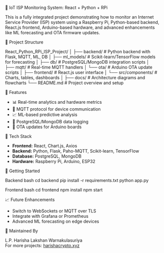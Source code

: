 📡 IoT ISP Monitoring System: React + Python + RPi

This is a fully integrated project demonstrating how to monitor an Internet Service Provider (ISP) system using a Raspberry Pi, Python-based backend, React.js frontend, Arduino-based hardware, and advanced enhancements like ML forecasting and OTA firmware updates.

📁 Project Structure

React_Python_RPi_ISP_Project/
│
├── backend/                  # Python backend with Flask, MQTT, ML, DB
│   ├── ml_models/            # Scikit-learn/TensorFlow models for forecasting
│   ├── db/                   # PostgreSQL/MongoDB integration scripts
│   ├── mqtt/                 # Real-time MQTT handlers
│   └── ota/                  # Arduino OTA update scripts
│
├── frontend/                 # React.js user interface
│   └── src/components/       # Charts, tables, dashboards
│
├── docs/                     # Architecture diagrams and flowcharts
└── README.md                 # Project overview and setup

🚀 Features

- 📊 Real-time analytics and hardware metrics
- 🔌 MQTT protocol for device communication
- 📈 ML-based predictive analysis
- 💾 PostgreSQL/MongoDB data logging
- 🔧 OTA updates for Arduino boards

 🧠 Tech Stack

- **Frontend:** React, Chart.js, Axios
- **Backend:** Python, Flask, Paho-MQTT, Scikit-learn, TensorFlow
- **Database:** PostgreSQL, MongoDB
- **Hardware:** Raspberry Pi, Arduino, ESP32

🔧 Getting Started

Backend
bash
cd backend
pip install -r requirements.txt
python app.py

Frontend
bash
cd frontend
npm install
npm start

 📈 Future Enhancements

- Switch to WebSockets or MQTT over TLS
- Integrate with Grafana or Prometheus
- Advanced ML forecasting on edge devices

🤖 Maintained By

L.P. Harisha Lakshan Warnakulasuriya  
For more projects: [harishacrypto.xyz](https://harishacrypto.xyz)
